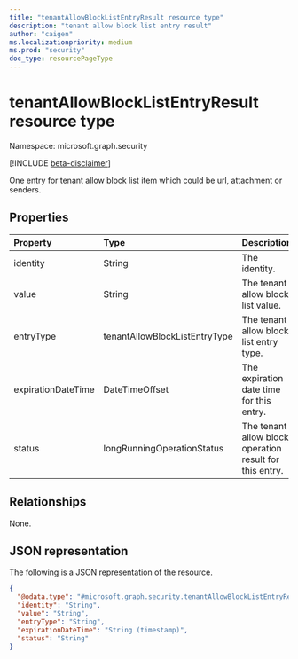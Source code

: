 ```yaml
---
title: "tenantAllowBlockListEntryResult resource type"
description: "tenant allow block list entry result"
author: "caigen"
ms.localizationpriority: medium
ms.prod: "security"
doc_type: resourcePageType
---
```


# tenantAllowBlockListEntryResult resource type

Namespace: microsoft.graph.security

[!INCLUDE [beta-disclaimer](../../includes/beta-disclaimer.md)]

One entry for tenant allow block list item which could be url, attachment or senders.

## Properties
| Property           | Type                          | Description                                             |
|:-------------------|:------------------------------|:--------------------------------------------------------|
| identity           | String                        | The identity.                                           |
| value              | String                        | The tenant allow block list value.                      |
| entryType          | tenantAllowBlockListEntryType | The tenant allow block list entry type.                 |
| expirationDateTime | DateTimeOffset                | The expiration date time for this entry.                |
| status             | longRunningOperationStatus    | The tenant allow block operation result for this entry. |

## Relationships
None.

## JSON representation
The following is a JSON representation of the resource.
<!-- {
  "blockType": "resource",
  "@odata.type": "microsoft.graph.security.tenantAllowBlockListEntryResult"
}
-->
``` json
{
  "@odata.type": "#microsoft.graph.security.tenantAllowBlockListEntryResult",
  "identity": "String",
  "value": "String",
  "entryType": "String",
  "expirationDateTime": "String (timestamp)",
  "status": "String"
}
```

